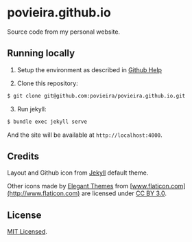 # povieira.github.io
Source code from my personal website.

## Running locally

1. Setup the environment as described in [Github Help](https://help.github.com/articles/using-jekyll-with-pages/#installing-jekyll)

2. Clone this repository:

  ```bash
  $ git clone git@github.com:povieira/povieira.github.io.git
  ```

3. Run jekyll:

  ```bash
  $ bundle exec jekyll serve
  ```
And the site will be available at `http://localhost:4000`.

## Credits
Layout and Github icon from [Jekyll](http://jekyllrb.com/) default theme.

Other icons made by [Elegant Themes](http://www.elegantthemes.com) from
[www.flaticon.com](http://www.flaticon.com) are licensed under
[CC BY 3.0](http://creativecommons.org/licenses/by/3.0/).

## License
[MIT Licensed](http://www.opensource.org/licenses/mit-license.php).
